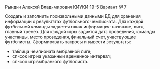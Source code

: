 Рындин Алексей Владимирович КИУКИ-19-5 Вариант № 7

Создать и заполнить произвольными данными БД для хранения информации о результатах футбольного чемпионата.
Для каждой футбольной команды задается такая информация: название, лига, главный тренер. Для каждой игры задается дата проведения, команды участницы, место проведения, финальный счет, участвующие футболисты.
Сформировать запросы и вывести результаты:
- таблица чемпионата выбранной лиги;
- список игр на указанный временной интервал;
- список игр выбранного футболиста.